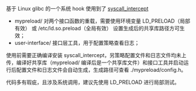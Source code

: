 基于 Linux glibc 的一个系统 hook 使用到了 [syscall_intercept](https://github.com/pmem/syscall_intercept)

- mypreload/   对两个接口函数的重载，需要使用环境变量 LD_PRELOAD（局部有效） 或 /etc/ld.so.preload（全局有效） 设置生成后的共享库路径方可生效；
- user-interface/   接口层工具，用于配置策略查看日志；

使用前需要正确编译安装 syscall_intercept，另策略配置文件和日志文件均未上传，编译好共享库（mypreload/ 编译后是一个共享库文件）和接口工具并启动运行后配置文件和日志文件会自动生成，生成路径可查看 ./mypreload/config.h。

代码多有瑕疵，且涉及系统调用，建议先使用 LD_PRELOAD 进行局部测试。

